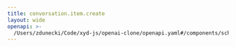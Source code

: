 ```yaml
---
title: conversation.item.create
layout: wide
openapi: >-
  /Users/zdunecki/Code/xyd-js/openai-clone/openapi.yaml#/components/schemas/RealtimeClientEventConversationItemCreate
---
```


